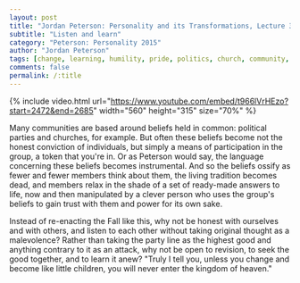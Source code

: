 ```yaml
---
layout: post
title: "Jordan Peterson: Personality and its Transformations, Lecture 3"
subtitle: "Listen and learn"
category: "Peterson: Personality 2015"
author: "Jordan Peterson"
tags: [change, learning, humility, pride, politics, church, community, power]
comments: false
permalink: /:title
---
```


{% include video.html url="https://www.youtube.com/embed/t966lVrHEzo?start=2472&end=2685" width="560" height="315" size="70%" %}

Many communities are based around beliefs held in common: political parties and churches, for example. But often these beliefs become not the honest conviction of individuals, but simply a means of participation in the group, a token that you're in. Or as Peterson would say, the language concerning these beliefs becomes instrumental. And so the beliefs ossify as fewer and fewer members think about them, the living tradition becomes dead, and members relax in the shade of a set of ready-made answers to life, now and then manipulated by a clever person who uses the group's beliefs to gain trust with them and power for its own sake.

Instead of re-enacting the Fall like this, why not be honest with ourselves and with others, and listen to each other without taking original thought as a malevolence? Rather than taking the party line as the highest good and anything contrary to it as an attack, why not be open to revision, to seek the good together, and to learn it anew? "Truly I tell you, unless you change and become like little children, you will never enter the kingdom of heaven."